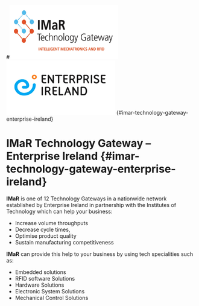 #![](/assets/imarLogoPic.png)![](/assets/epiPic.png) {#imar-technology-gateway-enterprise-ireland}

# IMaR Technology Gateway – Enterprise Ireland {#imar-technology-gateway-enterprise-ireland}

**IMaR** is one of 12 Technology Gateways in a nationwide network established by Enterprise Ireland in partnership with the Institutes of Technology which can help your business:

* Increase volume throughputs
* Decrease cycle times,
* Optimise product quality
* Sustain manufacturing competitiveness

**IMaR** can provide this help to your business by using tech specialities such as:

* Embedded solutions
* RFID software Solutions
* Hardware Solutions
* Electronic System Solutions
* Mechanical Control Solutions



